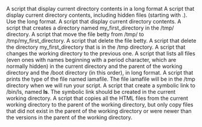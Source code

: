 A script that display current directory contents in a long format
A script that display current directory contents, including hidden files (starting with .). Use the long format.
A script that display current directory contents.
A script that creates a directory named my_first_directory in the /tmp/ directory.
A script that move the file betty from /tmp/ to /tmp/my_first_directory.
A script that delete the file betty.
A script that delete the directory my_first_directory that is in the /tmp directory.
A script that changes the working directory to the previous one.
A script that lists all files (even ones with names beginning with a period character, which are normally hidden) in the current directory and the parent of the working directory and the /boot directory (in this order), in long format.
A script that prints the type of the file named iamafile. The file iamafile will be in the /tmp directory when we will run your script.
A script that create a symbolic link to /bin/ls, named __ls__. The symbolic link should be created in the current working directory.
A script that copies all the HTML files from the current working directory to the parent of the working directory, but only copy files that did not exist in the parent of the working directory or were newer than the versions in the parent of the working directory.
